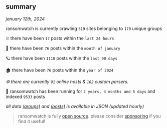 
## summary
_january 12th, 2024_

ransomwatch is currently crawling `319` sites belonging to `170` unique groups

⏲ there have been `17` posts within the `last 24 hours`

🦈 there have been `76` posts within the `month of january`

🪐 there have been `1118` posts within the `last 90 days`

🏚 there have been `76` posts within the `year of 2024`

_⚙️ there are currently `91` online hosts & `102` custom parsers._

🦕 ransomwatch has been running for `2 years, 4 months and 5 days` and indexed `9533` posts

_all data  [(groups)](http://ransomwhat.telemetry.ltd/groups) and [(posts)](http://ransomwhat.telemetry.ltd/posts) is available in JSON (updated hourly)_

> ransomwatch is fully [open source](https://github.com/joshhighet/ransomwatch#ransomwatch--). please consider [sponsoring](https://github.com/sponsors/joshhighet) if you find it useful!
